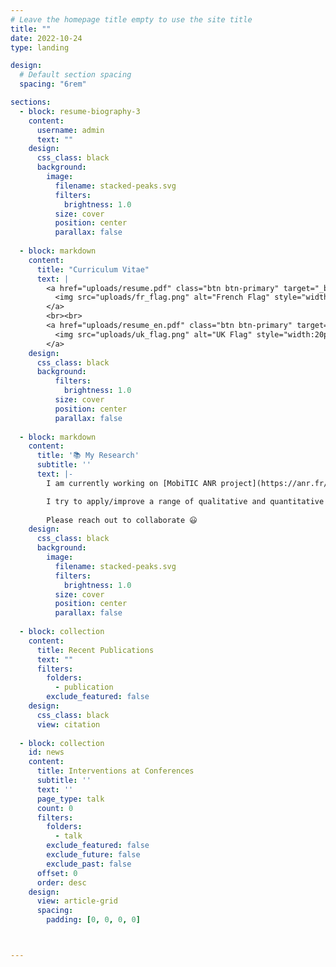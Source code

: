 ```yaml
---
# Leave the homepage title empty to use the site title
title: ""
date: 2022-10-24
type: landing

design:
  # Default section spacing
  spacing: "6rem"

sections:
  - block: resume-biography-3
    content:
      username: admin
      text: ""
    design:
      css_class: black
      background:
        image:
          filename: stacked-peaks.svg
          filters:
            brightness: 1.0
          size: cover
          position: center
          parallax: false
  
  - block: markdown
    content:
      title: "Curriculum Vitae"
      text: |
        <a href="uploads/resume.pdf" class="btn btn-primary" target="_blank">
          <img src="uploads/fr_flag.png" alt="French Flag" style="width:20px; margin-right:8px;"> Download CV in French
        </a>
        <br><br>
        <a href="uploads/resume_en.pdf" class="btn btn-primary" target="_blank">
          <img src="uploads/uk_flag.png" alt="UK Flag" style="width:20px; margin-right:8px;"> Download CV in English
        </a>
    design:
      css_class: black
      background:
          filters:
            brightness: 1.0
          size: cover
          position: center
          parallax: false
  
  - block: markdown
    content:
      title: '📚 My Research'
      subtitle: ''
      text: |-
        I am currently working on [MobiTIC ANR project](https://anr.fr/Project-ANR-19-CE22-0010) with the aim of inferring the multimodal mobility of people in the Rhônes-Alpes region using statistical learning models and the fusion of multiple data sources.

        I try to apply/improve a range of qualitative and quantitative methods to comprehensively investigate people's mobilities.
        
        Please reach out to collaborate 😃
    design:
      css_class: black
      background:
        image:
          filename: stacked-peaks.svg
          filters:
            brightness: 1.0
          size: cover
          position: center
          parallax: false
  
  - block: collection
    content:
      title: Recent Publications
      text: ""
      filters:
        folders:
          - publication
        exclude_featured: false
    design:
      css_class: black
      view: citation
  
  - block: collection
    id: news
    content:
      title: Interventions at Conferences
      subtitle: ''
      text: ''
      page_type: talk
      count: 0
      filters:
        folders:
          - talk
        exclude_featured: false
        exclude_future: false
        exclude_past: false
      offset: 0
      order: desc
    design:
      view: article-grid
      spacing:
        padding: [0, 0, 0, 0]



---
```

